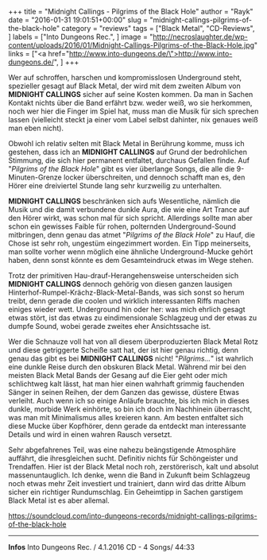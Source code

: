 +++
title = "Midnight Callings - Pilgrims of the Black Hole"
author = "Rayk"
date = "2016-01-31 19:01:51+00:00"
slug = "midnight-callings-pilgrims-of-the-black-hole"
category = "reviews"
tags = ["Black Metal", "CD-Reviews", ]
labels = ["Into Dungeons Rec.", ]
image = "http://necroslaughter.de/wp-content/uploads/2016/01/Midnight-Callings-Pilgrims-of-the-Black-Hole.jpg"
links = ["<a href=\"http://www.into-dungeons.de/\">http://www.into-dungeons.de/</a>", ]
+++

Wer auf schroffen, harschen und kompromisslosen Underground steht, spezieller gesagt auf Black Metal, der wird mit dem zweiten Album von **MIDNIGHT CALLINGS** sicher auf seine Kosten kommen. Da man in Sachen Kontakt nichts über die Band erfährt bzw. weder weiß, wo sie herkommen, noch wer hier die Finger im Spiel hat, muss man die Musik für sich sprechen lassen (vielleicht steckt ja einer vom Label selbst dahinter, nix genaues weiß man eben nicht).

Obwohl ich relativ selten mit Black Metal in Berührung komme, muss ich gestehen, dass ich an **MIDNIGHT CALLINGS** auf Grund der bedrohlichen Stimmung, die sich hier permanent entfaltet, durchaus Gefallen finde. Auf "_Pilgrims of the Black Hole_" gibt es vier überlange Songs, die alle die 9-Minuten-Grenze locker überschreiten, und dennoch schafft man es, den Hörer eine dreiviertel Stunde lang sehr kurzweilig zu unterhalten.

**MIDNIGHT CALLINGS** beschränken sich aufs Wesentliche, nämlich die Musik und die damit verbundene dunkle Aura, die wie eine Art Trance auf den Hörer wirkt, was schon mal für sich spricht. Allerdings sollte man aber schon ein gewisses Faible für rohen, polternden Underground-Sound mitbringen, denn genau das atmet "_Pilgrims of the Black Hole_" zu Hauf, die Chose ist sehr roh, ungestüm eingezimmert worden. Ein Tipp meinerseits, man sollte vorher wenn möglich eine ähnliche Underground-Mucke gehört haben, denn sonst könnte es dem Gesamteindruck etwas im Wege stehen.

Trotz der primitiven Hau-drauf-Herangehensweise unterscheiden sich **MIDNIGHT CALLINGS** dennoch gehörig von diesen ganzen lausigen Hinterhof-Rumpel-Krächz-Black-Metal-Bands, was sich sonst so herum treibt, denn gerade die coolen und wirklich interessanten Riffs machen einiges wieder wett. Underground hin oder her: was mich ehrlich gesagt etwas stört, ist das etwas zu eindimensionale Schlagzeug und der etwas zu dumpfe Sound, wobei gerade zweites eher Ansichtssache ist.

Wer die Schnauze voll hat von all diesem überproduzierten Black Metal Rotz und diese getriggerte Scheiße satt hat, der ist hier genau richtig, denn genau das gibt es bei **MIDNIGHT CALLINGS** nicht! "_Pilgrims..._" ist wahrlich eine dunkle Reise durch den obskuren Black Metal. Während mir bei den meisten Black Metal Bands der Gesang auf die Eier geht oder mich schlichtweg kalt lässt, hat man hier einen wahrhaft grimmig fauchenden Sänger in seinen Reihen, der dem Ganzen das gewisse, düstere Etwas verleiht.
Auch wenn ich so einige Anläufe brauchte, bis ich mich in dieses dunkle, morbide Werk einhörte, so bin ich doch im Nachhinein überrascht, was man mit Minimalismus alles kreieren kann. Am besten entfaltet sich diese Mucke über Kopfhörer, denn gerade da entdeckt man interessante Details und wird in einen wahren Rausch versetzt.

Sehr abgefahrenes Teil, was eine nahezu beängstigende Atmosphäre auffährt, die ihresgleichen sucht. Definitiv nichts für Schöngeister und Trendaffen. Hier ist der Black Metal noch roh, zerstörerisch, kalt und absolut massenuntauglich. Ich denke, wenn die Band in Zukunft beim Schlagzeug noch etwas mehr Zeit investiert und trainiert, dann wird das dritte Album sicher ein richtiger Rundumschlag. Ein Geheimtipp in Sachen garstigem Black Metal ist es aber allemal.

https://soundcloud.com/into-dungeons-records/midnight-callings-pilgrims-of-the-black-hole



---
**Infos**
Into Dungeons Rec. / 4.1.2016
CD - 4 Songs/ 44:33
